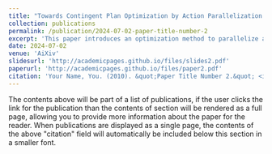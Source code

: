 ```yaml
---
title: "Towards Contingent Plan Optimization by Action Parallelization and Graph-based Transformation"
collection: publications
permalink: /publication/2024-07-02-paper-title-number-2
excerpt: 'This paper introduces an optimization method to parallelize a contingent plan.'
date: 2024-07-02
venue: 'AiXiv'
slidesurl: 'http://academicpages.github.io/files/slides2.pdf'
paperurl: 'http://academicpages.github.io/files/paper2.pdf'
citation: 'Your Name, You. (2010). &quot;Paper Title Number 2.&quot; <i>Journal 1</i>. 1(2).'
---
```


The contents above will be part of a list of publications, if the user clicks the link for the publication than the contents of section will be rendered as a full page, allowing you to provide more information about the paper for the reader. When publications are displayed as a single page, the contents of the above "citation" field will automatically be included below this section in a smaller font.